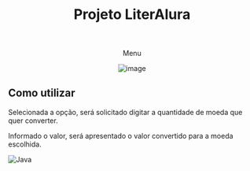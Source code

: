 

<div align="center">
  <h1 align="center">
     Projeto LiterAlura
    <br />
    <br />
  </h1>
</div>

<div align="center"> 

Menu


![image](https://github.com/user-attachments/assets/39c5e8e2-c5d0-42fe-9201-5a032ac56b8c)


</div>





## Como utilizar

<div>
  <p>Selecionada a opção, será solicitado digitar a quantidade de moeda que quer converter.</p>
  <p>Informado o valor, será apresentado o valor convertido para a moeda escolhida.</p>

![Java](https://img.shields.io/badge/Language-Java-red?logo=java&logoColor=white)
</div>